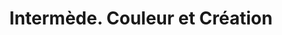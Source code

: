 ---
title: "Intermède. Couleur et Création"
url: /segre-en-anjou-bleu/intermede-couleur-et-creation/
shop: coiffeur
---